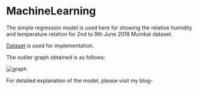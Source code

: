# MachineLearning
The simple regression model is used here for showing the relative humidity and temperature relation for 2nd to 9th June 2018 Mumbai dataset.

 [Dataset](https://www.meteoblue.com/en/weather/archive/export/mumbai_india_1275339?daterange=2018-06-02+to+2018-06-09&params=&params%5B%5D=11%3B2+m+above+gnd&params%5B%5D=52%3B2+m+above+gnd&params%5B%5D=661%3Bsfc&params%5B%5D=32%3B10+m+above+gnd%3B31%3B10+m+above+gnd&utc_offset=5.5&aggregation=hourly&temperatureunit=CELSIUS&windspeedunit=KILOMETER_PER_HOUR
) is used for implementation.

The outlier graph obtained is as follows:

![graph](https://user-images.githubusercontent.com/32769743/41354786-7b93c986-6f3d-11e8-97d4-d38bc67393dc.png)

For detailed explanation of the model, please visit my blog-[]()

